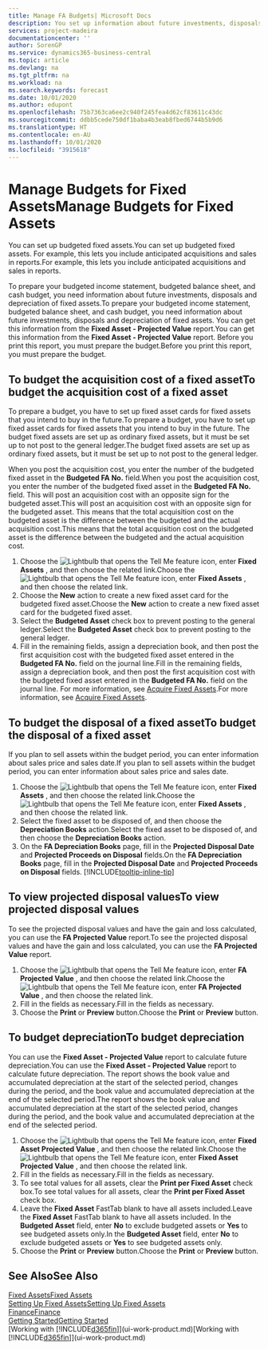 ```yaml
---
title: Manage FA Budgets| Microsoft Docs
description: You set up information about future investments, disposals, and depreciation of fixed assets to help prepare budgets and forecasts.
services: project-madeira
documentationcenter: ''
author: SorenGP
ms.service: dynamics365-business-central
ms.topic: article
ms.devlang: na
ms.tgt_pltfrm: na
ms.workload: na
ms.search.keywords: forecast
ms.date: 10/01/2020
ms.author: edupont
ms.openlocfilehash: 75b7363ca6ee2c940f245fea4d62cf83611c43dc
ms.sourcegitcommit: ddbb5cede750df1baba4b3eab8fbed6744b5b9d6
ms.translationtype: HT
ms.contentlocale: en-AU
ms.lasthandoff: 10/01/2020
ms.locfileid: "3915618"
---
```

# <a name="manage-budgets-for-fixed-assets"></a><span data-ttu-id="3694b-103">Manage Budgets for Fixed Assets</span><span class="sxs-lookup"><span data-stu-id="3694b-103">Manage Budgets for Fixed Assets</span></span>
<span data-ttu-id="3694b-104">You can set up budgeted fixed assets.</span><span class="sxs-lookup"><span data-stu-id="3694b-104">You can set up budgeted fixed assets.</span></span> <span data-ttu-id="3694b-105">For example, this lets you include anticipated acquisitions and sales in reports.</span><span class="sxs-lookup"><span data-stu-id="3694b-105">For example, this lets you include anticipated acquisitions and sales in reports.</span></span>  

<span data-ttu-id="3694b-106">To prepare your budgeted income statement, budgeted balance sheet, and cash budget, you need information about future investments, disposals and depreciation of fixed assets.</span><span class="sxs-lookup"><span data-stu-id="3694b-106">To prepare your budgeted income statement, budgeted balance sheet, and cash budget, you need information about future investments, disposals and depreciation of fixed assets.</span></span> <span data-ttu-id="3694b-107">You can get this information from the **Fixed Asset - Projected Value** report.</span><span class="sxs-lookup"><span data-stu-id="3694b-107">You can get this information from the **Fixed Asset - Projected Value** report.</span></span> <span data-ttu-id="3694b-108">Before you print this report, you must prepare the budget.</span><span class="sxs-lookup"><span data-stu-id="3694b-108">Before you print this report, you must prepare the budget.</span></span>  

## <a name="to-budget-the-acquisition-cost-of-a-fixed-asset"></a><span data-ttu-id="3694b-109">To budget the acquisition cost of a fixed asset</span><span class="sxs-lookup"><span data-stu-id="3694b-109">To budget the acquisition cost of a fixed asset</span></span>
<span data-ttu-id="3694b-110">To prepare a budget, you have to set up fixed asset cards for fixed assets that you intend to buy in the future.</span><span class="sxs-lookup"><span data-stu-id="3694b-110">To prepare a budget, you have to set up fixed asset cards for fixed assets that you intend to buy in the future.</span></span> <span data-ttu-id="3694b-111">The budget fixed assets are set up as ordinary fixed assets, but it must be set up to not post to the general ledger.</span><span class="sxs-lookup"><span data-stu-id="3694b-111">The budget fixed assets are set up as ordinary fixed assets, but it must be set up to not post to the general ledger.</span></span>

<span data-ttu-id="3694b-112">When you post the acquisition cost, you enter the number of the budgeted fixed asset in the **Budgeted FA No.** field.</span><span class="sxs-lookup"><span data-stu-id="3694b-112">When you post the acquisition cost, you enter the number of the budgeted fixed asset in the **Budgeted FA No.** field.</span></span> <span data-ttu-id="3694b-113">This will post an acquisition cost with an opposite sign for the budgeted asset.</span><span class="sxs-lookup"><span data-stu-id="3694b-113">This will post an acquisition cost with an opposite sign for the budgeted asset.</span></span> <span data-ttu-id="3694b-114">This means that the total acquisition cost on the budgeted asset is the difference between the budgeted and the actual acquisition cost.</span><span class="sxs-lookup"><span data-stu-id="3694b-114">This means that the total acquisition cost on the budgeted asset is the difference between the budgeted and the actual acquisition cost.</span></span>

1. <span data-ttu-id="3694b-115">Choose the ![Lightbulb that opens the Tell Me feature](media/ui-search/search_small.png "Tell me what you want to do") icon, enter **Fixed Assets** , and then choose the related link.</span><span class="sxs-lookup"><span data-stu-id="3694b-115">Choose the ![Lightbulb that opens the Tell Me feature](media/ui-search/search_small.png "Tell me what you want to do") icon, enter **Fixed Assets** , and then choose the related link.</span></span>
2. <span data-ttu-id="3694b-116">Choose the **New** action to create a new fixed asset card for the budgeted fixed asset.</span><span class="sxs-lookup"><span data-stu-id="3694b-116">Choose the **New** action to create a new fixed asset card for the budgeted fixed asset.</span></span>
3. <span data-ttu-id="3694b-117">Select the **Budgeted Asset** check box to prevent posting to the general ledger.</span><span class="sxs-lookup"><span data-stu-id="3694b-117">Select the **Budgeted Asset** check box to prevent posting to the general ledger.</span></span>
4. <span data-ttu-id="3694b-118">Fill in the remaining fields, assign a depreciation book, and then post the first acquisition cost with the budgeted fixed asset entered in the **Budgeted FA No.** field on the journal line.</span><span class="sxs-lookup"><span data-stu-id="3694b-118">Fill in the remaining fields, assign a depreciation book, and then post the first acquisition cost with the budgeted fixed asset entered in the **Budgeted FA No.** field on the journal line.</span></span> <span data-ttu-id="3694b-119">For more information, see [Acquire Fixed Assets](fa-how-acquire.md).</span><span class="sxs-lookup"><span data-stu-id="3694b-119">For more information, see [Acquire Fixed Assets](fa-how-acquire.md).</span></span>

## <a name="to-budget-the-disposal-of-a-fixed-asset"></a><span data-ttu-id="3694b-120">To budget the disposal of a fixed asset</span><span class="sxs-lookup"><span data-stu-id="3694b-120">To budget the disposal of a fixed asset</span></span>
<span data-ttu-id="3694b-121">If you plan to sell assets within the budget period, you can enter information about sales price and sales date.</span><span class="sxs-lookup"><span data-stu-id="3694b-121">If you plan to sell assets within the budget period, you can enter information about sales price and sales date.</span></span>

1. <span data-ttu-id="3694b-122">Choose the ![Lightbulb that opens the Tell Me feature](media/ui-search/search_small.png "Tell me what you want to do") icon, enter **Fixed Assets** , and then choose the related link.</span><span class="sxs-lookup"><span data-stu-id="3694b-122">Choose the ![Lightbulb that opens the Tell Me feature](media/ui-search/search_small.png "Tell me what you want to do") icon, enter **Fixed Assets** , and then choose the related link.</span></span>
2. <span data-ttu-id="3694b-123">Select the fixed asset to be disposed of, and then choose the **Depreciation Books** action.</span><span class="sxs-lookup"><span data-stu-id="3694b-123">Select the fixed asset to be disposed of, and then choose the **Depreciation Books** action.</span></span>
3. <span data-ttu-id="3694b-124">On the **FA Depreciation Books** page, fill in the **Projected Disposal Date** and **Projected Proceeds on Disposal** fields.</span><span class="sxs-lookup"><span data-stu-id="3694b-124">On the **FA Depreciation Books** page, fill in the **Projected Disposal Date** and **Projected Proceeds on Disposal** fields.</span></span> [!INCLUDE[tooltip-inline-tip](includes/tooltip-inline-tip_md.md)]

## <a name="to-view-projected-disposal-values"></a><span data-ttu-id="3694b-125">To view projected disposal values</span><span class="sxs-lookup"><span data-stu-id="3694b-125">To view projected disposal values</span></span>
<span data-ttu-id="3694b-126">To see the projected disposal values and have the gain and loss calculated, you can use the **FA Projected Value** report.</span><span class="sxs-lookup"><span data-stu-id="3694b-126">To see the projected disposal values and have the gain and loss calculated, you can use the **FA Projected Value** report.</span></span>

1. <span data-ttu-id="3694b-127">Choose the ![Lightbulb that opens the Tell Me feature](media/ui-search/search_small.png "Tell me what you want to do") icon, enter **FA Projected Value** , and then choose the related link.</span><span class="sxs-lookup"><span data-stu-id="3694b-127">Choose the ![Lightbulb that opens the Tell Me feature](media/ui-search/search_small.png "Tell me what you want to do") icon, enter **FA Projected Value** , and then choose the related link.</span></span>
2. <span data-ttu-id="3694b-128">Fill in the fields as necessary.</span><span class="sxs-lookup"><span data-stu-id="3694b-128">Fill in the fields as necessary.</span></span>
3. <span data-ttu-id="3694b-129">Choose the **Print** or **Preview** button.</span><span class="sxs-lookup"><span data-stu-id="3694b-129">Choose the **Print** or **Preview** button.</span></span>

## <a name="to-budget-depreciation"></a><span data-ttu-id="3694b-130">To budget depreciation</span><span class="sxs-lookup"><span data-stu-id="3694b-130">To budget depreciation</span></span>
<span data-ttu-id="3694b-131">You can use the **Fixed Asset - Projected Value** report to calculate future depreciation.</span><span class="sxs-lookup"><span data-stu-id="3694b-131">You can use the **Fixed Asset - Projected Value** report to calculate future depreciation.</span></span> <span data-ttu-id="3694b-132">The report shows the book value and accumulated depreciation at the start of the selected period, changes during the period, and the book value and accumulated depreciation at the end of the selected period.</span><span class="sxs-lookup"><span data-stu-id="3694b-132">The report shows the book value and accumulated depreciation at the start of the selected period, changes during the period, and the book value and accumulated depreciation at the end of the selected period.</span></span>

1. <span data-ttu-id="3694b-133">Choose the ![Lightbulb that opens the Tell Me feature](media/ui-search/search_small.png "Tell me what you want to do") icon, enter **Fixed Asset Projected Value** , and then choose the related link.</span><span class="sxs-lookup"><span data-stu-id="3694b-133">Choose the ![Lightbulb that opens the Tell Me feature](media/ui-search/search_small.png "Tell me what you want to do") icon, enter **Fixed Asset Projected Value** , and then choose the related link.</span></span>
2. <span data-ttu-id="3694b-134">Fill in the fields as necessary.</span><span class="sxs-lookup"><span data-stu-id="3694b-134">Fill in the fields as necessary.</span></span>
3. <span data-ttu-id="3694b-135">To see total values for all assets, clear the **Print per Fixed Asset** check box.</span><span class="sxs-lookup"><span data-stu-id="3694b-135">To see total values for all assets, clear the **Print per Fixed Asset** check box.</span></span>
4. <span data-ttu-id="3694b-136">Leave the **Fixed Asset** FastTab blank to have all assets included.</span><span class="sxs-lookup"><span data-stu-id="3694b-136">Leave the **Fixed Asset** FastTab blank to have all assets included.</span></span> <span data-ttu-id="3694b-137">In the **Budgeted Asset** field, enter **No** to exclude budgeted assets or **Yes** to see budgeted assets only.</span><span class="sxs-lookup"><span data-stu-id="3694b-137">In the **Budgeted Asset** field, enter **No** to exclude budgeted assets or **Yes** to see budgeted assets only.</span></span>
5. <span data-ttu-id="3694b-138">Choose the **Print** or **Preview** button.</span><span class="sxs-lookup"><span data-stu-id="3694b-138">Choose the **Print** or **Preview** button.</span></span>

## <a name="see-also"></a><span data-ttu-id="3694b-139">See Also</span><span class="sxs-lookup"><span data-stu-id="3694b-139">See Also</span></span>
[<span data-ttu-id="3694b-140">Fixed Assets</span><span class="sxs-lookup"><span data-stu-id="3694b-140">Fixed Assets</span></span>](fa-manage.md)  
[<span data-ttu-id="3694b-141">Setting Up Fixed Assets</span><span class="sxs-lookup"><span data-stu-id="3694b-141">Setting Up Fixed Assets</span></span>](fa-setup.md)  
[<span data-ttu-id="3694b-142">Finance</span><span class="sxs-lookup"><span data-stu-id="3694b-142">Finance</span></span>](finance.md)  
[<span data-ttu-id="3694b-143">Getting Started</span><span class="sxs-lookup"><span data-stu-id="3694b-143">Getting Started</span></span>](product-get-started.md)  
<span data-ttu-id="3694b-144">[Working with [!INCLUDE[d365fin](includes/d365fin_md.md)]](ui-work-product.md)</span><span class="sxs-lookup"><span data-stu-id="3694b-144">[Working with [!INCLUDE[d365fin](includes/d365fin_md.md)]](ui-work-product.md)</span></span>
